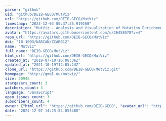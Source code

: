 ```yaml
---
parser: "github"
uid: "github/DEIB-GECO/MutViz"
url: "https://github.com/DEIB-GECO/MutViz"
timestamp: "2023-12-03 00:37:35.919260"
description: "MutViz - Analysis and Visualization of Mutation Enrichments for Selected Genomic Regions and Cancer Types"
avatar: "https://avatars.githubusercontent.com/u/26458078?v=4"
repo_url: "https://github.com/DEIB-GECO/MutViz"
doi: "10.1093/NARCAN/ZCAB012"
name: "MutViz"
full_name: "DEIB-GECO/MutViz"
html_url: "https://github.com/DEIB-GECO/MutViz"
created_at: "2019-07-10T16:08:36Z"
updated_at: "2021-10-19T12:05:24Z"
clone_url: "https://github.com/DEIB-GECO/MutViz.git"
homepage: "http://gmql.eu/mutviz/"
size: 20948
stargazers_count: 3
watchers_count: 3
language: "JavaScript"
open_issues_count: 3
subscribers_count: 4
owner: {"html_url": "https://github.com/DEIB-GECO", "avatar_url": "https://avatars.githubusercontent.com/u/26458078?v=4", "login": "DEIB-GECO", "type": "Organization"}
date: "2024-12-07 14:25:52.855488"
---
```

